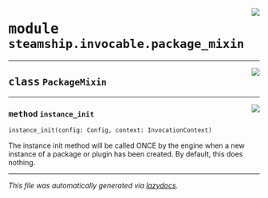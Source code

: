 <!-- markdownlint-disable -->

<a href="https://github.com/steamship-core/python-client/tree/main/src/steamship/invocable/package_mixin.py#L0"><img align="right" style="float:right;" src="https://img.shields.io/badge/-source-cccccc?style=flat-square"></a>

# <kbd>module</kbd> `steamship.invocable.package_mixin`






---

<a href="https://github.com/steamship-core/python-client/tree/main/src/steamship/invocable/package_mixin.py#L6"><img align="right" style="float:right;" src="https://img.shields.io/badge/-source-cccccc?style=flat-square"></a>

## <kbd>class</kbd> `PackageMixin`







---

<a href="https://github.com/steamship-core/python-client/tree/main/src/steamship/invocable/package_mixin.py#L7"><img align="right" style="float:right;" src="https://img.shields.io/badge/-source-cccccc?style=flat-square"></a>

### <kbd>method</kbd> `instance_init`

```python
instance_init(config: Config, context: InvocationContext)
```

The instance init method will be called ONCE by the engine when a new instance of a package or plugin has been created. By default, this does nothing. 




---

_This file was automatically generated via [lazydocs](https://github.com/ml-tooling/lazydocs)._
